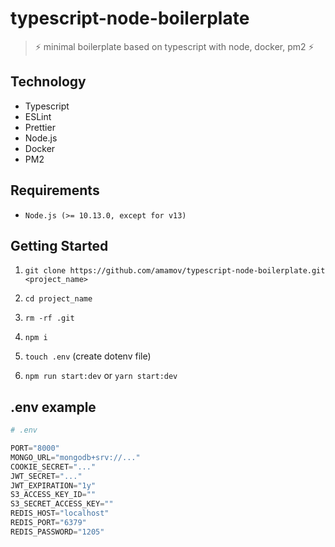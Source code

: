# typescript-node-boilerplate

> ⚡️ minimal boilerplate based on typescript with node, docker, pm2 ⚡️

## Technology

- Typescript
- ESLint
- Prettier
- Node.js
- Docker
- PM2

## Requirements

- `Node.js (>= 10.13.0, except for v13)`

## Getting Started

1. `git clone https://github.com/amamov/typescript-node-boilerplate.git <project_name>`

2. `cd project_name`

3. `rm -rf .git`

4. `npm i`

5. `touch .env` (create dotenv file)

6. `npm run start:dev` or `yarn start:dev`

## .env example

```python
# .env

PORT="8000"
MONGO_URL="mongodb+srv://..."
COOKIE_SECRET="..."
JWT_SECRET="..."
JWT_EXPIRATION="1y"
S3_ACCESS_KEY_ID=""
S3_SECRET_ACCESS_KEY=""
REDIS_HOST="localhost"
REDIS_PORT="6379"
REDIS_PASSWORD="1205"
```
